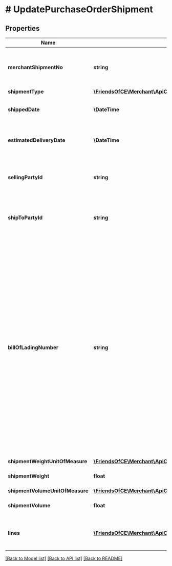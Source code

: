 # # UpdatePurchaseOrderShipment

## Properties

Name | Type | Description | Notes
------------ | ------------- | ------------- | -------------
**merchantShipmentNo** | **string** | The number the merchant uses to identify this PO shipment | [optional]
**shipmentType** | [**\FriendsOfCE\Merchant\ApiClient\Model\ShipmentType**](ShipmentType.md) |  | [optional]
**shippedDate** | **\DateTime** | When the shipment will be/was shipped | [optional]
**estimatedDeliveryDate** | **\DateTime** | Estimated delivery time in the channel&#39;s warehouse | [optional]
**sellingPartyId** | **string** | The merchant&#39;s identifying &#39;selling party number&#39; at the channel | [optional]
**shipToPartyId** | **string** | The destination&#39;s &#39;ship to party&#39; number at the channel | [optional]
**billOfLadingNumber** | **string** | Bill Of Lading (BOL) number is the unique number assigned by the vendor. The BOL present in the Shipment Confirmation message ideally matches the paper BOL provided with the shipment, but that is no must. Instead of BOL, an alternative reference number (like Delivery Note Number) for the shipment can also be sent in this field. | [optional]
**shipmentWeightUnitOfMeasure** | [**\FriendsOfCE\Merchant\ApiClient\Model\WeightUnitOfMeasure**](WeightUnitOfMeasure.md) |  | [optional]
**shipmentWeight** | **float** | The shipment&#39;s weight | [optional]
**shipmentVolumeUnitOfMeasure** | [**\FriendsOfCE\Merchant\ApiClient\Model\VolumeUnitOfMeasure**](VolumeUnitOfMeasure.md) |  | [optional]
**shipmentVolume** | **float** | The shipment&#39;s volume | [optional]
**lines** | [**\FriendsOfCE\Merchant\ApiClient\Model\ChangePurchaseOrderShipmentLine[]**](ChangePurchaseOrderShipmentLine.md) | Shipment information for each shipped product | [optional]

[[Back to Model list]](../../README.md#models) [[Back to API list]](../../README.md#endpoints) [[Back to README]](../../README.md)
